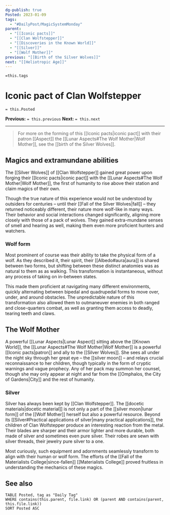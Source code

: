 ```yaml
---
dg-publish: true
Posted: 2023-01-09
tags:
  - "#DailyPost/MagicSystemMonday"
parent:
  - "[[Iconic pacts]]"
  - "[[Clan Wolfstepper]]"
  - "[[Discoveries in the Known World]]"
  - "[[Silver]]"
  - "[[Wolf Mother]]"
previous: "[[Birth of the Silver Wolves]]"
next: "[[Heliotropic Age]]"
---
```

`=this.tags`
# Iconic pact of Clan Wolfstepper
`= this.Posted`

**Previous:** `= this.previous`
**Next:** `= this.next`

---

> For more on the forming of this [[Iconic pacts|iconic pact]] with their patron [[Aspect]] the [[Lunar Aspects#The Wolf Mother|Wolf Mother]], see the [[birth of the Silver Wolves]].

## Magics and extramundane abilities

The [[Silver Wolves]] of [[Clan Wolfstepper]] gained great power upon forging their [[Iconic pacts|iconic pact]] with the [[Lunar Aspects#The Wolf Mother|Wolf Mother]], the first of humanity to rise above their station and claim magics of their own.

Though the true nature of this experience would not be understood by outsiders for centuries – until their [[Fall of the Silver Wolves|fall]] – they returned noticeably different, their nature more wolf-like in many ways. Their behavior and social interactions changed significantly, aligning more closely with those of a pack of wolves. They gained extra-mundane senses of smell and hearing as well, making them even more proficient hunters and watchers.

### Wolf form

Most prominent of course was their ability to take the physical form of a wolf. As they described it, their spirit, their [[Albedo#aura|aura]] is shared between two forms, but shifting between these distinct anatomies was as natural to them as as walking. This transformation is instantaneous, without any process of taking on in-between states.

This made them proficient at navigating many different environments, quickly alternating between bipedal and quadrupedal forms to move over, under, and around obstacles. The unpredictable nature of this transformation also allowed them to outmaneuver enemies in both ranged and close-quarters combat, as well as granting them access to deadly, tearing teeth and claws.

## The Wolf Mother

A powerful [[Lunar Aspects|Lunar Aspect]] sitting above the [[Known World]], the [[Lunar Aspects#The Wolf Mother|Wolf Mother]] is a powerful [[Iconic pacts|patron]] and ally to the [[Silver Wolves]]. She sees all under the night sky through her great eye – the [[silver moon]] – and relays crucial reconnaissance to her children, though typically in the form of cryptic warnings and vague prophecy. Any of her pack may summon her counsel, though she may only appear at night and far from the [[Omphalos, the City of Gardens|City]] and the rest of humanity.

### Silver

Silver has always been kept by [[Clan Wolfstepper]]. The [[docetic materials|docetic material]] is not only a part of the [[silver moon|lunar form]] of the [[Wolf Mother]] herself but also a powerful resource. Beyond its [[Silver#Practical applications of silver|many practical applications]], the children of Clan Wolfstepper produce an interesting reaction from the metal. Their blades are sharper and their armor lighter and more durable, both made of silver and sometimes even pure silver. Their robes are sewn with silver threads, their jewelry pure silver to a one.

Most curiously, such equipment and adornments seamlessly transform to align with their human or wolf form. The efforts of the [[Fall of the Materialists College|since-fallen]] [[Materialists College]] proved fruitless in understanding the mechanics of these magics.

## See also

```dataview
TABLE Posted, tag as "Daily Tag"
WHERE contains(this.parent, file.link) OR (parent AND contains(parent, this.file.link))
SORT Posted ASC
```